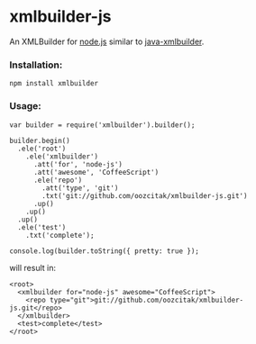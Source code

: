 # xmlbuilder-js

An XMLBuilder for [node.js](http://nodejs.org/) similar to [java-xmlbuilder](http://code.google.com/p/java-xmlbuilder/).

### Installation:

    npm install xmlbuilder

### Usage:

    var builder = require('xmlbuilder').builder();
    
    builder.begin()
      .ele('root')
        .ele('xmlbuilder')
          .att('for', 'node-js')
          .att('awesome', 'CoffeeScript')
          .ele('repo')
            .att('type', 'git')
            .txt('git://github.com/oozcitak/xmlbuilder-js.git') 
          .up()
        .up()
      .up()
      .ele('test')
        .txt('complete');
    
    console.log(builder.toString({ pretty: true });

will result in:

    <root>
      <xmlbuilder for="node-js" awesome="CoffeeScript">
        <repo type="git">git://github.com/oozcitak/xmlbuilder-js.git</repo>
      </xmlbuilder>
      <test>complete</test>
    </root>
